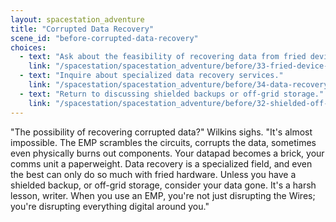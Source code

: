 ```yaml
---
layout: spacestation_adventure
title: "Corrupted Data Recovery"
scene_id: "before-corrupted-data-recovery"
choices:
  - text: "Ask about the feasibility of recovering data from fried devices."
    link: "/spacestation/spacestation_adventure/before/33-fried-device-data-recovery/"
  - text: "Inquire about specialized data recovery services."
    link: "/spacestation/spacestation_adventure/before/34-data-recovery-services/"
  - text: "Return to discussing shielded backups or off-grid storage."
    link: "/spacestation/spacestation_adventure/before/32-shielded-off-grid-storage/"
---
```


"The possibility of recovering corrupted data?" Wilkins sighs. "It's almost impossible. The EMP scrambles the circuits, corrupts the data, sometimes even physically burns out components. Your datapad becomes a brick, your comms unit a paperweight. Data recovery is a specialized field, and even the best can only do so much with fried hardware. Unless you have a shielded backup, or off-grid storage, consider your data gone. It's a harsh lesson, writer. When you use an EMP, you're not just disrupting the Wires; you're disrupting everything digital around you."
